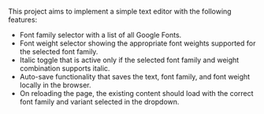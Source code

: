 This project aims to implement a simple text editor with the following features:
- Font family selector with a list of all Google Fonts.
- Font weight selector showing the appropriate font weights supported for the selected font family.
- Italic toggle that is active only if the selected font family and weight combination supports italic.
- Auto-save functionality that saves the text, font family, and font weight locally in the browser.
- On reloading the page, the existing content should load with the correct font family and variant selected in the dropdown.
